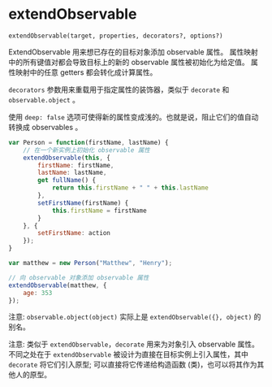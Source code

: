 # extendObservable

`extendObservable(target, properties, decorators?, options?)`

ExtendObservable 用来想已存在的目标对象添加 observable 属性。
属性映射中的所有键值对都会导致目标上的新的 observable 属性被初始化为给定值。
属性映射中的任意 getters 都会转化成计算属性。

`decorators` 参数用来重载用于指定属性的装饰器，类似于 `decorate` 和 `observable.object` 。

使用 `deep: false` 选项可使得新的属性变成浅的。也就是说，阻止它们的值自动转换成 observables 。

```javascript
var Person = function(firstName, lastName) {
	// 在一个新实例上初始化 observable 属性
	extendObservable(this, {
		firstName: firstName,
		lastName: lastName,
		get fullName() {
			return this.firstName + " " + this.lastName
		},
		setFirstName(firstName) {
			this.firstName = firstName
		}
	}, {
		setFirstName: action
	});
}

var matthew = new Person("Matthew", "Henry");

// 向 observable 对象添加 observable 属性
extendObservable(matthew, {
	age: 353
});
```

注意:  `observable.object(object)` 实际上是 `extendObservable({}, object)` 的别名。

注意: 类似于 `extendObservable`，`decorate` 用来为对象引入 observable 属性。不同之处在于 `extendObservable` 被设计为直接在目标实例上引入属性，其中 `decorate` 将它们引入原型; 可以直接将它传递给构造函数 (类)，也可以将其作为其他人的原型。